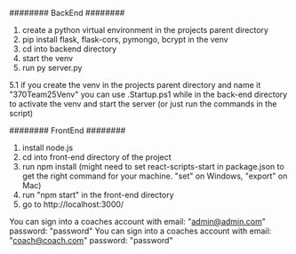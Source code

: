######## BackEnd ########
1. create a python virtual environment in the projects parent directory
2. pip install flask, flask-cors, pymongo, bcrypt in the venv
3. cd into backend directory
4. start the venv
5. run py server.py

5.1 if you create the venv in the projects parent directory and name it "370Team25Venv" you can use .Startup.ps1 
while in the back-end directory to activate the venv and start the server (or just run the commands in the script)


######## FrontEnd ########
1. install node.js
2. cd into front-end directory of the project
3. run npm install (might need to set react-scripts-start in package.json to get the right command for your machine. "set" on Windows, "export" on Mac)
4. run "npm start" in the front-end directory
5. go to http://localhost:3000/


You can sign into a coaches account with email: "admin@admin.com" password: "password"
You can sign into a coaches account with email: "coach@coach.com" password: "password"